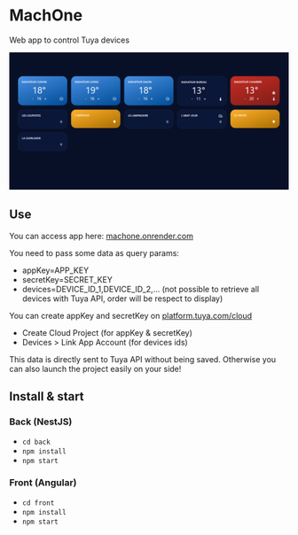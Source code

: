 # MachOne

Web app to control Tuya devices

![screenshot](screenshot.png)

## Use

You can access app here:
[machone.onrender.com](https://machone.onrender.com/)

You need to pass some data as query params:

- appKey=APP_KEY
- secretKey=SECRET_KEY
- devices=DEVICE_ID_1,DEVICE_ID_2,... (not possible to retrieve all devices with Tuya API, order will be respect to display)

You can create appKey and secretKey on [platform.tuya.com/cloud](https://platform.tuya.com/cloud)

- Create Cloud Project (for appKey & secretKey)
- Devices > Link App Account (for devices ids)

This data is directly sent to Tuya API without being saved.
Otherwise you can also launch the project easily on your side!

## Install & start

### Back (NestJS)

- `cd back`
- `npm install`
- `npm start`

### Front (Angular)

- `cd front`
- `npm install`
- `npm start`
